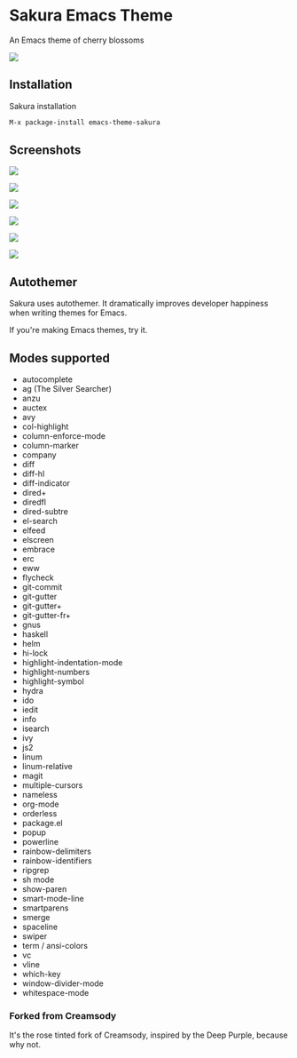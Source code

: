 # Sakura Emacs Theme

An Emacs theme of cherry blossoms

![](https://raw.githubusercontent.com/emacsfodder/emacs-theme-sakura/images/sakura.jpg)

## Installation

Sakura installation

```sh
M-x package-install emacs-theme-sakura 
```

## Screenshots

![](https://raw.githubusercontent.com/emacsfodder/emacs-theme-sakura/images/sakura-00002.png)

![](https://raw.githubusercontent.com/emacsfodder/emacs-theme-sakura/images/sakura-00003.png)

![](https://raw.githubusercontent.com/emacsfodder/emacs-theme-sakura/images/sakura-00004.png)

![](https://raw.githubusercontent.com/emacsfodder/emacs-theme-sakura/images/sakura-00005.png)

![](https://raw.githubusercontent.com/emacsfodder/emacs-theme-sakura/images/sakura-00006.png)

![](https://raw.githubusercontent.com/emacsfodder/emacs-theme-sakura/images/sakura-00007.png)

## Autothemer

Sakura uses autothemer.  It dramatically improves developer happiness when writing themes for Emacs.

If you're making Emacs themes, try it.

## Modes supported

- autocomplete
- ag (The Silver Searcher)
- anzu
- auctex
- avy
- col-highlight
- column-enforce-mode
- column-marker
- company
- diff
- diff-hl
- diff-indicator
- dired+
- diredfl
- dired-subtre
- el-search
- elfeed
- elscreen
- embrace
- erc
- eww
- flycheck
- git-commit
- git-gutter
- git-gutter+
- git-gutter-fr+
- gnus
- haskell
- helm
- hi-lock
- highlight-indentation-mode
- highlight-numbers
- highlight-symbol
- hydra
- ido
- iedit
- info
- isearch
- ivy
- js2
- linum
- linum-relative
- magit
- multiple-cursors
- nameless
- org-mode
- orderless
- package.el
- popup
- powerline
- rainbow-delimiters
- rainbow-identifiers
- ripgrep
- sh mode
- show-paren
- smart-mode-line
- smartparens
- smerge
- spaceline
- swiper
- term / ansi-colors
- vc
- vline
- which-key
- window-divider-mode
- whitespace-mode

### Forked from Creamsody

It's the rose tinted fork of Creamsody, inspired by the Deep Purple, because why not.
